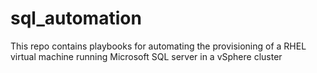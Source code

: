# sql_automation
This repo contains playbooks for automating the provisioning of a RHEL virtual machine running Microsoft SQL server in a vSphere cluster 
